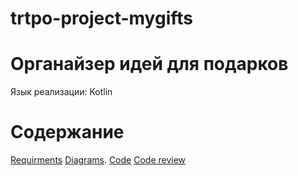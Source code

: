 # trtpo-project-mygifts

# Органайзер идей для подарков

Язык реализации: Kotlin

# Содержание

[Requirments](https://github.com/nastazys/trtpo-project-mygifts/blob/master/Documents/Requirements/requirements-document.md#%D1%82%D1%80%D0%B5%D0%B1%D0%BE%D0%B2%D0%B0%D0%BD%D0%B8%D1%8F-%D0%BA-%D0%BF%D1%80%D0%BE%D0%B5%D0%BA%D1%82%D1%83)
[Diagrams](https://github.com/nastazys/trtpo-project-mygifts/blob/master/Documents/Diagrams/dio.md).
[Code](https://github.com/nastazys/trtpo-project-mygifts/tree/master/MyGifts)
[Code review](https://github.com/Khrifon/TRTPO_Project/issues/1)
